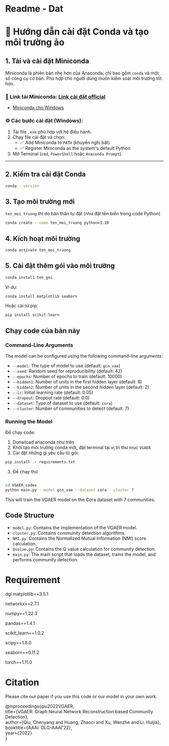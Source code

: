 # Readme - Dat
# 🐍 Hướng dẫn cài đặt Conda và tạo môi trường ảo

## 1. Tải và cài đặt Miniconda

Miniconda là phiên bản nhẹ hơn của Anaconda, chỉ bao gồm `conda` và một số công cụ cơ bản. Phù hợp cho người dùng muốn kiểm soát môi trường tốt hơn.

### 🔗 Link tải Miniconda: [Link cài đặt official](https://www.anaconda.com/docs/getting-started/miniconda/install#)
- [Miniconda cho Windows](https://youtu.be/AgnAs0nPEVg)

### ⚙️ Các bước cài đặt (Windows):
1. Tải file `.exe` phù hợp với hệ điều hành.
2. Chạy file cài đặt và chọn:
   - ✅ Add Miniconda to `PATH` (khuyến nghị bật)
   - ✅ Register Miniconda as the system's default Python
3. Mở Terminal (`cmd`, `PowerShell` hoặc `Anaconda Prompt`).

---

## 2. Kiểm tra cài đặt Conda

```bash
conda --version
```

## 3. Tạo môi trường mới
`ten_moi_truong` thì do bản thân tự đặt (như đặt tên biến trong code Python)
```bash
conda create --name ten_moi_truong python=3.10
```

## 4. Kích hoạt môi trường
```bash
conda activate ten_moi_truong
```
## 5. Cài đặt thêm gói vào môi trường
```bash
conda install ten_goi
```
Ví dụ:

```bash
conda install matplotlib seaborn
```
Hoặc cài từ pip:

```bash
pip install scikit-learn
```


## Chạy code của bản này

### Command-Line Arguments

The model can be configured using the following command-line arguments:

- `--model`: The type of model to use (default: `gcn_vae`)
- `--seed`: Random seed for reproducibility (default: 42)
- `--epochs`: Number of epochs to train (default: 10000)
- `--hidden1`: Number of units in the first hidden layer (default: 8)
- `--hidden2`: Number of units in the second hidden layer (default: 2)
- `--lr`: Initial learning rate (default: 0.05)
- `--dropout`: Dropout rate (default: 0.0)
- `--dataset`: Type of dataset to use (default: `cora`)
- `--cluster`: Number of communities to detect (default: 7)

### Running the Model

Để chạy code: 
1. Donwload anaconda như trên
2. Khởi tạo môi trường conda mới, đặt terminal tại vị trí thư mục `VGAER`
2. Cài đặt những gì yêu cầu từ gói: 
```bash
pip install -r requirements.txt
```
3. Để chạy thử
```bash

cd VGAER_codes 
python main.py --model gcn_vae --dataset cora --cluster 7
```

This will train the VGAER model on the Cora dataset with 7 communities.

## Code Structure

- `model.py`: Contains the implementation of the VGAER model.
- `cluster.py`: Contains community detection algorithms.
- `NMI.py`: Contains the Normalized Mutual Information (NMI) score calculation.
- `Qvalue.py`: Contains the Q value calculation for community detection.
- `main.py`: The main script that loads the dataset, trains the model, and performs community detection.


# Requirement

dgl
matplotlib==3.5.1

networkx==2.7.1

numpy==1.22.3

pandas==1.4.1

scikit_learn==1.0.2

scipy==1.8.0

seaborn==0.11.2

torch==1.11.0

# Citation

Please cite our paper if you use this code or our model in your own work:

@inproceedings{qiu2022VGAER,\
              title={VGAER: Graph Neural Network Reconstruction based Community
Detection},\
              author={Qiu, Chenyang and Huang, Zhaoci and Xu, Wenzhe and Li, Huijia},       
              booktitle={AAAI: DLG-AAAI'22},              
              year={2022}              
 }
